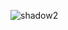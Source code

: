
![shadow2](https://user-images.githubusercontent.com/113225319/218247535-8141df05-f93d-4c5b-8d79-82c507910394.gif)

